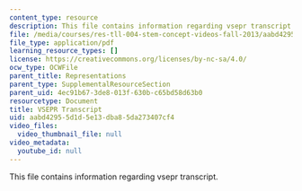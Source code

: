 ```yaml
---
content_type: resource
description: This file contains information regarding vsepr transcript.
file: /media/courses/res-tll-004-stem-concept-videos-fall-2013/aabd42955d1d5e13dba85da273407cf4_MITRES_TLL-004F13_VSEPR.pdf
file_type: application/pdf
learning_resource_types: []
license: https://creativecommons.org/licenses/by-nc-sa/4.0/
ocw_type: OCWFile
parent_title: Representations
parent_type: SupplementalResourceSection
parent_uid: 4ec91b67-3de8-013f-630b-c65bd58d63b0
resourcetype: Document
title: VSEPR Transcript
uid: aabd4295-5d1d-5e13-dba8-5da273407cf4
video_files:
  video_thumbnail_file: null
video_metadata:
  youtube_id: null
---
```

This file contains information regarding vsepr transcript.